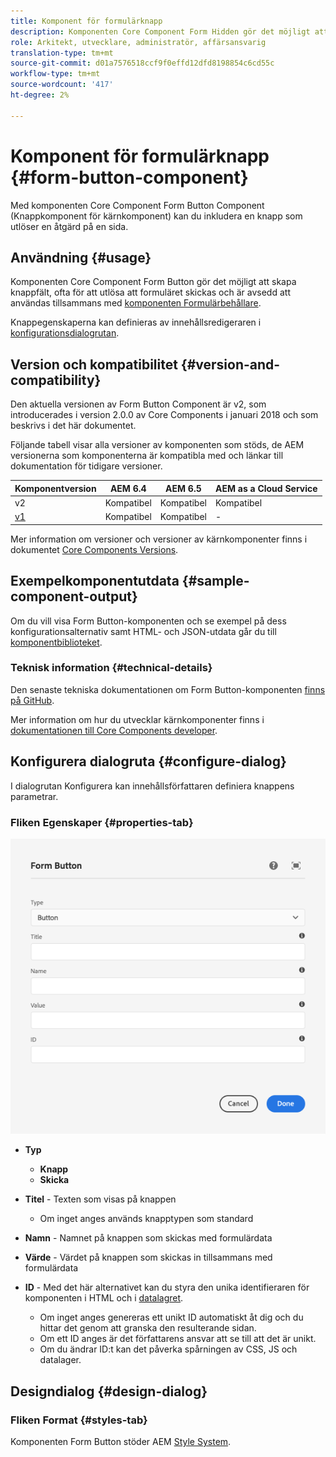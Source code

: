 ```yaml
---
title: Komponent för formulärknapp
description: Komponenten Core Component Form Hidden gör det möjligt att inkludera ett dolt fält i ett formulär.
role: Arkitekt, utvecklare, administratör, affärsansvarig
translation-type: tm+mt
source-git-commit: d01a7576518ccf9f0effd12dfd8198854c6cd55c
workflow-type: tm+mt
source-wordcount: '417'
ht-degree: 2%

---
```



# Komponent för formulärknapp {#form-button-component}

Med komponenten Core Component Form Button Component (Knappkomponent för kärnkomponent) kan du inkludera en knapp som utlöser en åtgärd på en sida.

## Användning {#usage}

Komponenten Core Component Form Button gör det möjligt att skapa knappfält, ofta för att utlösa att formuläret skickas och är avsedd att användas tillsammans med [komponenten Formulärbehållare](form-container.md).

Knappegenskaperna kan definieras av innehållsredigeraren i [konfigurationsdialogrutan](#configure-dialog).

## Version och kompatibilitet {#version-and-compatibility}

Den aktuella versionen av Form Button Component är v2, som introducerades i version 2.0.0 av Core Components i januari 2018 och som beskrivs i det här dokumentet.

Följande tabell visar alla versioner av komponenten som stöds, de AEM versionerna som komponenterna är kompatibla med och länkar till dokumentation för tidigare versioner.

| Komponentversion | AEM 6.4 | AEM 6.5 | AEM as a Cloud Service |
|--- |--- |--- |---|
| v2 | Kompatibel | Kompatibel | Kompatibel |
| [v1](/help/components/v1/form-button-v1.md) | Kompatibel | Kompatibel | - |

Mer information om versioner och versioner av kärnkomponenter finns i dokumentet [Core Components Versions](/help/versions.md).

## Exempelkomponentutdata {#sample-component-output}

Om du vill visa Form Button-komponenten och se exempel på dess konfigurationsalternativ samt HTML- och JSON-utdata går du till [komponentbiblioteket](https://adobe.com/go/aem_cmp_library_form_button).

### Teknisk information {#technical-details}

Den senaste tekniska dokumentationen om Form Button-komponenten [finns på GitHub](https://adobe.com/go/aem_cmp_tech_form_button_v2).

Mer information om hur du utvecklar kärnkomponenter finns i [dokumentationen till Core Components developer](/help/developing/overview.md).

## Konfigurera dialogruta {#configure-dialog}

I dialogrutan Konfigurera kan innehållsförfattaren definiera knappens parametrar.

### Fliken Egenskaper {#properties-tab}

![Formulärknappskomponentens redigeringsdialogruta](/help/assets/form-button-edit.png)

* **Typ**

   * **Knapp**
   * **Skicka**

* **Titel**  - Texten som visas på knappen

   * Om inget anges används knapptypen som standard

* **Namn** - Namnet på knappen som skickas med formulärdata
* **Värde**  - Värdet på knappen som skickas in tillsammans med formulärdata

* **ID**  - Med det här alternativet kan du styra den unika identifieraren för komponenten i HTML och i  [datalagret](/help/developing/data-layer/overview.md).
   * Om inget anges genereras ett unikt ID automatiskt åt dig och du hittar det genom att granska den resulterande sidan.
   * Om ett ID anges är det författarens ansvar att se till att det är unikt.
   * Om du ändrar ID:t kan det påverka spårningen av CSS, JS och datalager.

## Designdialog {#design-dialog}

### Fliken Format {#styles-tab}

Komponenten Form Button stöder AEM [Style System](/help/get-started/authoring.md#component-styling).
